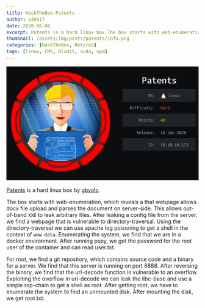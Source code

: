 ```yaml
---
title: HackTheBox-Patents
author: a3nk17
date: 2020-06-08 
excerpt: Patents is a hard linux box,The box starts with web-enumeration, which reveals a that webpage allows docx file upload and parses the document on server-side. This allows out-of-band XXE to leak arbitrary files. After leaking a config file from the server, 
thumbnail: /assets/img/posts/patents/info.png
categories: [HackTheBox, Retired]
tags: [linux, CMS, Bludit, sudo, npm]
---
```


![Info](/assets/img/posts/patents/info.png)




[Patents](https://www.hackthebox.eu/home/machines/profile/224) is a hard linux box by [gbyolo](https://www.hackthebox.eu/home/users/profile/36994).


The box starts with web-enumeration, which reveals a that webpage allows docx file upload and parses the document on server-side. This allows out-of-band `XXE` to leak arbitrary files. After leaking a config file from the server, we find a webpage that is vulnerable to directory-traversal. Using the directory-traversal we can use apache log poisoning to get a shell in the context of `www-data`. Enumerating the system, we find that we are in a docker environment. After running pspy, we get the password for the root user of the container and can read user.txt.

For root, we find a git repository, which contains source code and a binary for a server. We find that this server is running on port 8888. After reversing the binary, we find that the url-decode function is vulnerable to an overflow. Exploiting the overflow in url-decode we can leak the libc-base and use a simple rop-chain to get a shell as root. After getting root, we have to enumerate the system to find an unmounted disk. After mounting the disk, we get root.txt.

